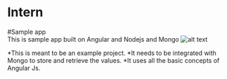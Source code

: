 # Intern
#Sample app  
This is sample app built on Angular and Nodejs and Mongo 
![alt text](http://github.com/AdityaShashank/customer-review/Screenshot(110).png)


*This is meant to be an example project.
*It needs to be integrated with Mongo to store and retrieve the values.
*It uses all the basic concepts of Angular Js.
